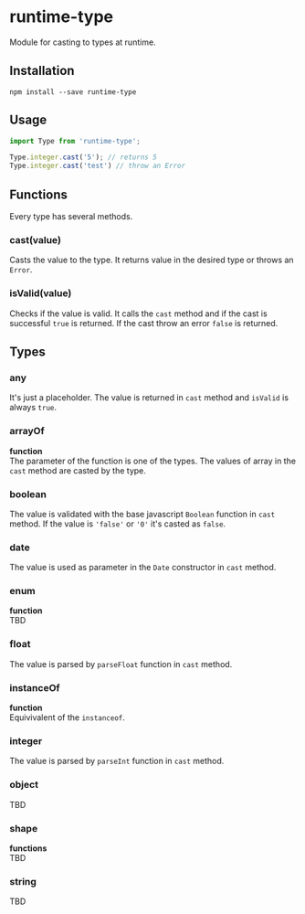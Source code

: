 # runtime-type
Module for casting to types at runtime.

## Installation
```
npm install --save runtime-type
```

## Usage
```javascript
import Type from 'runtime-type';

Type.integer.cast('5'); // returns 5
Type.integer.cast('test') // throw an Error
```

## Functions
Every type has several methods.
### cast(value)
Casts the value to the type. It returns value in the desired type or throws an `Error`. 

### isValid(value)
Checks if the value is valid. It calls the `cast` method and if the cast is successful `true` is returned. If the cast throw an error `false` is returned. 

## Types
### any
It's just a placeholder. The value is returned in `cast` method and `isValid` is always `true`. 
### arrayOf
**function**  
The parameter of the function is one of the types. The values of array in the `cast` method are casted by the type.
### boolean
The value is validated with the base javascript `Boolean` function in `cast` method. If the value is `'false'` or `'0'` it's casted as `false`.  
### date
The value is used as parameter in the `Date` constructor in `cast` method.
### enum
**function**  
TBD
### float
The value is parsed by `parseFloat` function in `cast` method.
### instanceOf
**function**  
Equivivalent of the `instanceof`.
### integer
The value is parsed by `parseInt` function in `cast` method.
### object
TBD
### shape
**functions**  
TBD
### string
TBD